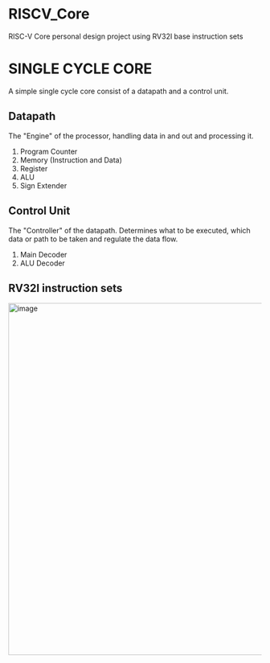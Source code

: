 # RISCV_Core
RISC-V Core personal design project using RV32I base instruction sets  

# SINGLE CYCLE CORE  
A simple single cycle core consist of a datapath and a control unit.  

## Datapath 
The "Engine" of the processor, handling data in and out and processing it.   
1. Program Counter
2. Memory (Instruction and Data)
3. Register
4. ALU
5. Sign Extender

## Control Unit  
The "Controller" of the datapath. Determines what to be executed, which data or path to be taken and regulate the data flow.  
1. Main Decoder
2. ALU Decoder


## RV32I instruction sets  
<img width="594" height="700" alt="image" src="https://github.com/user-attachments/assets/f0a7fa76-1cd4-4c4b-8bfd-99f25e581234" />
